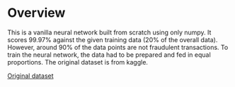 # Overview

This is a vanilla neural network built from scratch using only numpy. It scores 99.97% against the given training data (20% of the overall data). However, around 90% of the data points are not fraudulent transactions. To train the neural network, the data had to be prepared and fed in equal proportions. The original dataset is from kaggle.

[Original dataset](https://www.kaggle.com/dalpozz/creditcardfraud)
